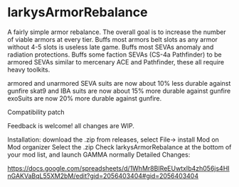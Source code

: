# larkysArmorRebalance
A fairly simple armor rebalance.
The overall goal is to increase the number of viable armors at every tier.
Buffs most armors belt slots as any armor without 4-5 slots is useless late game.
Buffs most SEVAs anomaly and radiation protections.
Buffs some faction SEVAs (CS-4a Pathfinder)  to be armored SEVAs similar to mercenary ACE and Pathfinder, these all require heavy toolkits.

armored and unarmored SEVA suits are now about 10% less durable against gunfire
skat9 and IBA suits are now about 15% more durable against gunfire
exoSuits are now 20% more durable against gunfire.


Compatibility patch 


Feedback is welcome! all changes are WIP.

Installation: download the .zip from releases, select File-> install Mod on Mod organizer Select the .zip
Check larkysArmorRebalance at the bottom of your mod list, and launch GAMMA normally 
Detailed Changes:

https://docs.google.com/spreadsheets/d/1WhMr8BIReEUwtxIb4zh056js4HInGAKVaBqL55XM2bM/edit?gid=2056403404#gid=2056403404
